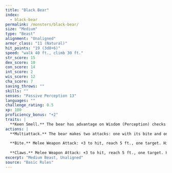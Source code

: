 ```yaml
---
title: "Black Bear"
index:
  - black-bear
permalink: /monsters/black-bear/
size: "Medium"
type: "Beast"
alignment: "Unaligned"
armor_class: "11 (Natural)"
hit_points: "19 (3d8+6)"
speed: "walk 40 ft., climb 30 ft."
str_score: 15
dex_score: 10
con_score: 14
int_score: 2
wis_score: 12
cha_score: 7
saving_throws: ""
skills: ""
senses: "Passive Perception 13"
languages: ""
challenge_rating: 0.5
xp: 100
proficiency_bonus: "+2"
traits: |
  **Keen Smell.** The bear has advantage on Wisdom (Perception) checks that rely on smell.
actions: |
  **Multiattack.** The bear makes two attacks: one with its bite and one with its claws.
  
  **Bite.** Melee Weapon Attack: +3 to hit, reach 5 ft., one target. Hit: 5 (1d6 + 2) piercing damage.
  
  **Claws.** Melee Weapon Attack: +3 to hit, reach 5 ft., one target. Hit: 7 (2d4 + 2) slashing damage.
excerpt: "Medium Beast, Unaligned"
source: "Basic Rules"
---
```

